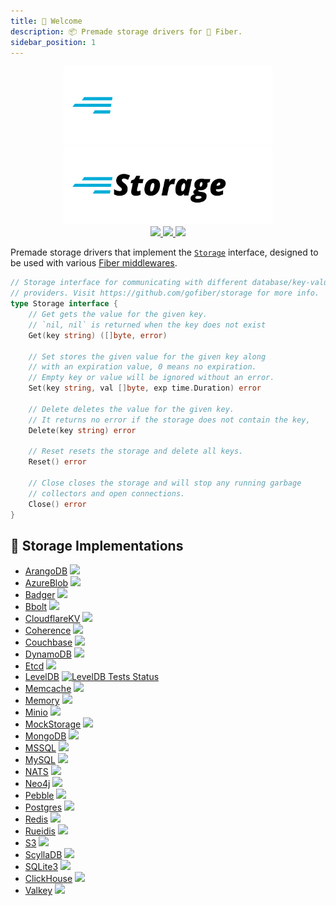 ```yaml
---
title: 👋 Welcome
description: 📦 Premade storage drivers for 🚀 Fiber.
sidebar_position: 1
---
```


<p align="center">
  <img height="125" alt="Fiber" src="https://raw.githubusercontent.com/gofiber/storage/master/.github/logo-dark.svg#gh-dark-mode-only" />
  <img height="125" alt="Fiber" src="https://raw.githubusercontent.com/gofiber/storage/master/.github/logo.svg#gh-light-mode-only" />
  <br/>

  <a href="https://pkg.go.dev/github.com/gofiber/storage?tab=doc">
    <img src="https://img.shields.io/badge/%F0%9F%93%9A%20godoc-pkg-00ACD7.svg?color=00ACD7&style=flat"/>
  </a>
  <a href="https://goreportcard.com/report/github.com/gofiber/storage">
    <img src="https://img.shields.io/badge/%F0%9F%93%9D%20goreport-A%2B-75C46B"/>
  </a>
  <a href="https://gofiber.io/discord">
    <img src="https://img.shields.io/discord/704680098577514527?style=flat&label=%F0%9F%92%AC%20discord&color=00ACD7"/>
  </a>
</p>

Premade storage drivers that implement the [`Storage`](https://github.com/gofiber/storage/blob/main/storage.go) interface, designed to be used with various [Fiber middlewares](https://github.com/gofiber/fiber/tree/master/middleware).

```go
// Storage interface for communicating with different database/key-value
// providers. Visit https://github.com/gofiber/storage for more info.
type Storage interface {
	// Get gets the value for the given key.
	// `nil, nil` is returned when the key does not exist
	Get(key string) ([]byte, error)

	// Set stores the given value for the given key along
	// with an expiration value, 0 means no expiration.
	// Empty key or value will be ignored without an error.
	Set(key string, val []byte, exp time.Duration) error

	// Delete deletes the value for the given key.
	// It returns no error if the storage does not contain the key,
	Delete(key string) error

	// Reset resets the storage and delete all keys.
	Reset() error

	// Close closes the storage and will stop any running garbage
	// collectors and open connections.
	Close() error
}
```

## 📑 Storage Implementations

- [ArangoDB](./arangodb/README.md) <a href="https://github.com/gofiber/storage/actions?query=workflow%3A%22Tests+ArangoDB%22"> <img src="https://img.shields.io/github/actions/workflow/status/gofiber/storage/test-arangodb.yml?branch=main&label=%F0%9F%A7%AA%20&style=flat&color=75C46B" /> </a>
- [AzureBlob](./azureblob/README.md) <a href="https://github.com/gofiber/storage/actions?query=workflow%3A%22Tests+Azure+Blob%22"> <img src="https://img.shields.io/github/actions/workflow/status/gofiber/storage/test-azureblob.yml?branch=main&label=%F0%9F%A7%AA%20&style=flat&color=75C46B" /> </a>
- [Badger](./badger/README.md) <a href="https://github.com/gofiber/storage/actions?query=workflow%3A%22Tests+Badger%22"> <img src="https://img.shields.io/github/actions/workflow/status/gofiber/storage/test-badger.yml?branch=main&label=%F0%9F%A7%AA%20&style=flat&color=75C46B" /> </a>
- [Bbolt](./bbolt) <a href="https://github.com/gofiber/storage/actions?query=workflow%3A%22Tests+Bbolt%22"> <img src="https://img.shields.io/github/actions/workflow/status/gofiber/storage/test-bbolt.yml?branch=main&label=%F0%9F%A7%AA%20&style=flat&color=75C46B" /> </a>
- [CloudflareKV](./cloudflarekv/README.md) <a href="https://github.com/gofiber/storage/actions?query=workflow%3A%22Tests+CloudflareKV%22"> <img src="https://img.shields.io/github/actions/workflow/status/gofiber/storage/test-cloudflarekv.yml?branch=main&label=%F0%9F%A7%AA%20&style=flat&color=75C46B" /> </a>
- [Coherence](./coherence/README.md) <a href="https://github.com/gofiber/storage/actions?query=workflow%3A%22Tests+Coherence%22"> <img src="https://img.shields.io/github/actions/workflow/status/gofiber/storage/test-coherence.yml?branch=main&label=%F0%9F%A7%AA%20&style=flat&color=75C46B" /> </a>
- [Couchbase](./couchbase/README.md) <a href="https://github.com/gofiber/storage/actions?query=workflow%3A%22Tests+Couchbase%22"> <img src="https://img.shields.io/github/actions/workflow/status/gofiber/storage/test-couchbase.yml?branch=main&label=%F0%9F%A7%AA%20&style=flat&color=75C46B" /> </a>
- [DynamoDB](./dynamodb/README.md) <a href="https://github.com/gofiber/storage/actions?query=workflow%3A%22Tests+DynamoDB%22"> <img src="https://img.shields.io/github/actions/workflow/status/gofiber/storage/test-dynamodb.yml?branch=main&label=%F0%9F%A7%AA%20&style=flat&color=75C46B" /> </a>
- [Etcd](./etcd/README.md) <a href="https://github.com/gofiber/storage/actions?query=workflow%3A%22Tests+Etcd%22"> <img src="https://img.shields.io/github/actions/workflow/status/gofiber/storage/test-etcd.yml?branch=main&label=%F0%9F%A7%AA%20&style=flat&color=75C46B" /> </a>
- [LevelDB](./leveldb/README.md) <a href="https://github.com/gofiber/storage/actions?query=workflow%3A%22Tests+LevelDB%22"> <img src="https://img.shields.io/github/actions/workflow/status/gofiber/storage/test-leveldb.yml?branch=main&label=%F0%9F%A7%AA%20&style=flat&color=75C46B" alt="LevelDB Tests Status"/> </a>
- [Memcache](./memcache/README.md) <a href="https://github.com/gofiber/storage/actions?query=workflow%3A%22Tests+Memcache%22"> <img src="https://img.shields.io/github/actions/workflow/status/gofiber/storage/test-memcache.yml?branch=main&label=%F0%9F%A7%AA%20&style=flat&color=75C46B" /> </a>
- [Memory](./memory/README.md) <a href="https://github.com/gofiber/storage/actions?query=workflow%3A%22Tests+Local+Storage%22"> <img src="https://img.shields.io/github/actions/workflow/status/gofiber/storage/test-memory.yml?branch=main&label=%F0%9F%A7%AA%20&style=flat&color=75C46B" /> </a>
- [Minio](./minio/README.md) <a href="https://github.com/gofiber/storage/actions?query=workflow%3A%22Tests+Minio%22"> <img src="https://img.shields.io/github/actions/workflow/status/gofiber/storage/test-minio.yml?branch=main&label=%F0%9F%A7%AA%20&style=flat&color=75C46B" /> </a>
- [MockStorage](./mockstorage/README.md) <a href="https://github.com/gofiber/storage/actions?query=workflow%3A%22Tests+MockStorage%22"> <img src="https://img.shields.io/github/actions/workflow/status/gofiber/storage/test-mockstorage.yml?branch=main&label=%F0%9F%A7%AA%20&style=flat&color=75C46B" /> </a>
- [MongoDB](./mongodb/README.md) <a href="https://github.com/gofiber/storage/actions?query=workflow%3A%22Tests+Mongodb%22"> <img src="https://img.shields.io/github/actions/workflow/status/gofiber/storage/test-mongodb.yml?branch=main&label=%F0%9F%A7%AA%20&style=flat&color=75C46B" /> </a>
- [MSSQL](./mssql/README.md) <a href="https://github.com/gofiber/storage/actions?query=workflow%3A%22Tests+MSSQL%22"> <img src="https://img.shields.io/github/actions/workflow/status/gofiber/storage/test-mssql.yml?branch=main&label=%F0%9F%A7%AA%20&style=flat&color=75C46B" /> </a>
- [MySQL](./mysql/README.md) <a href="https://github.com/gofiber/storage/actions?query=workflow%3A%22Tests+MySQL%22"> <img src="https://img.shields.io/github/actions/workflow/status/gofiber/storage/test-mysql.yml?branch=main&label=%F0%9F%A7%AA%20&style=flat&color=75C46B" /> </a>
- [NATS](./nats/README.md) <a href="https://github.com/gofiber/storage/actions?query=workflow%3A%22Tests%20Nats%20Driver%22"> <img src="https://img.shields.io/github/actions/workflow/status/gofiber/storage/test-nats.yml?branch=main&label=%F0%9F%A7%AA%20&style=flat&color=75C46B" /> </a>
- [Neo4j](./neo4j/README.md) <a href="https://github.com/gofiber/storage/actions?query=workflow%3A%22Tests+Neo4j%22"> <img src="https://img.shields.io/github/actions/workflow/status/gofiber/storage/test-neo4j.yml?branch=main&label=%F0%9F%A7%AA%20&style=flat&color=75C46B" /> </a>
- [Pebble](./pebble/README.md) <a href="https://github.com/gofiber/storage/actions?query=workflow%3A%22Tests+Pebble%22"> <img src="https://img.shields.io/github/actions/workflow/status/gofiber/storage/test-pebble.yml?branch=main&label=%F0%9F%A7%AA%20&style=flat&color=75C46B" /> </a>
- [Postgres](./postgres/README.md) <a href="https://github.com/gofiber/storage/actions?query=workflow%3A%22Tests+Postgres%22"> <img src="https://img.shields.io/github/actions/workflow/status/gofiber/storage/test-postgres.yml?branch=main&label=%F0%9F%A7%AA%20&style=flat&color=75C46B" /> </a>
- [Redis](./redis/README.md) <a href="https://github.com/gofiber/storage/actions?query=workflow%3A%22Tests+Redis%22"> <img src="https://img.shields.io/github/actions/workflow/status/gofiber/storage/test-redis.yml?branch=main&label=%F0%9F%A7%AA%20&style=flat&color=75C46B" /> </a>
- [Rueidis](./rueidis/README.md) <a href="https://github.com/gofiber/storage/actions?query=workflow%3A%22Tests+rueidis%22"> <img src="https://img.shields.io/github/actions/workflow/status/gofiber/storage/test-rueidis.yml?branch=main&label=%F0%9F%A7%AA%20&style=flat&color=75C46B" /> </a>
- [S3](./s3/README.md) <a href="https://github.com/gofiber/storage/actions?query=workflow%3A%22Tests+S3%22"> <img src="https://img.shields.io/github/actions/workflow/status/gofiber/storage/test-s3.yml?branch=main&label=%F0%9F%A7%AA%20&style=flat&color=75C46B" /> </a>
- [ScyllaDB](./scylladb/README.md) <a href="https://github.com/gofiber/storage/actions?query=workflow%3A%22Tests+scylladb%22"> <img src="https://img.shields.io/github/actions/workflow/status/gofiber/storage/test-scylladb.yml?branch=main&label=%F0%9F%A7%AA%20&style=flat&color=75C46B" /> </a>
- [SQLite3](./sqlite3/README.md) <a href="https://github.com/gofiber/storage/actions?query=workflow%3A%22Tests+Sqlite3%22"> <img src="https://img.shields.io/github/actions/workflow/status/gofiber/storage/test-sqlite3.yml?branch=main&label=%F0%9F%A7%AA%20&style=flat&color=75C46B" /> </a>
- [ClickHouse](./clickhouse/README.md) <a href="https://github.com/gofiber/storage/actions?query=workflow%3A%22Tests+Clickhouse%22"> <img src="https://img.shields.io/github/actions/workflow/status/gofiber/storage/test-clickhouse.yml?branch=main&label=%F0%9F%A7%AA%20&style=flat&color=75C46B" /> </a>
- [Valkey](./valkey/README.md) <a href="https://github.com/gofiber/storage/actions?query=workflow%3A%22Tests+valkey%22"> <img src="https://img.shields.io/github/actions/workflow/status/gofiber/storage/test-valkey.yml?branch=main&label=%F0%9F%A7%AA%20&style=flat&color=75C46B" /> </a>